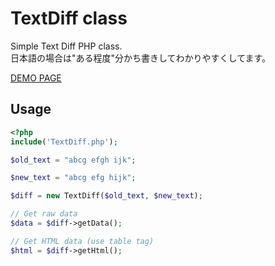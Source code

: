 # TextDiff class

Simple Text Diff PHP class.  
日本語の場合は"ある程度"分かち書きしてわかりやすくしてます。

[DEMO PAGE](http://demo.kijtra.com/textdiff/)

## Usage

```php
<?php
include('TextDiff.php');

$old_text = "abcg efgh ijk";

$new_text = "abcg efg hijk";

$diff = new TextDiff($old_text, $new_text);

// Get raw data
$data = $diff->getData();

// Get HTML data (use table tag)
$html = $diff->getHtml();
```
